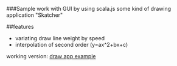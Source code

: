 ###Sample work with GUI by using scala.js 
some kind of drawing application "Skatcher"

##features
- variating draw line weight by speed 
- interpolation of second order (y=ax^2+bx+c) 


working version: [draw app example](http://botgl.kotobotov.ru/skretcher.html)  
